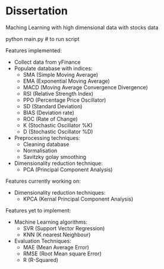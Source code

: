 # Dissertation
Maching Learning with high dimensional data with stocks data

python main.py # to run script

Features implemented:
-   Collect data from yFinance
-   Populate database with indices:
    -   SMA (Simple Moving Average)
    -   EMA (Exponential Moving Average)
    -   MACD (Moving Average Convergence Divergence)
    -   RSI (Relative Strength Index)
    -   PPO (Percentage Price Oscillator)
    -   SD (Standard Deviation)
    -   BIAS (Deviation rate)
    -   ROC (Rate of Change)
    -   K (Stochastic Oscillator %K)
    -   D (Stochastic Oscillator %D)
-   Preprocessing techniques:
    -   Cleaning database
    -   Normalisation
    -   Savitzky golay smoothing 
-   Dimensionality reduction technique:
    -   PCA (Principal Component Analysis)

Features currently working on:
-   Dimensionality reduction techniques:
    -   KPCA (Kernal Principal Component Analysis)

Features yet to implement:
-   Machine Learning algorithms:
    -   SVR (Support Vector Regression)
    -   KNN (K nearest Neighbour)
-   Evaluation Techniques:
    -   MAE (Mean Average Error)
    -   RMSE (Root Mean square Error)
    -   R (R-Squared)
